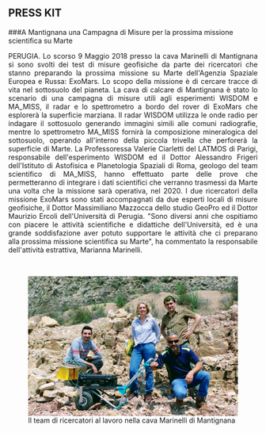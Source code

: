 ## PRESS KIT 
###A Mantignana una Campagna di Misure per la prossima missione scientifica su Marte


<p align="justify">
PERUGIA. Lo scorso 9 Maggio 2018 presso la cava Marinelli di Mantignana si sono svolti dei test di misure geofisiche da parte 
dei ricercatori che stanno preparando la prossima missione su Marte dell'Agenzia Spaziale Europea e Russa: ExoMars. Lo scopo 
della missione è di cercare tracce di vita nel sottosuolo del pianeta.
La cava di calcare di Mantignana è stato lo scenario di una campagna di misure utili agli esperimenti WISDOM e MA_MISS, 
il radar e lo spettrometro a bordo del rover di ExoMars che esplorerà la superficie marziana.  Il radar WISDOM utilizza le onde 
radio per indagare il sottosuolo generando immagini simili alle comuni radiografie, mentre lo spettrometro MA_MISS fornirà 
la composizione mineralogica del sottosuolo, operando all'interno della piccola trivella che perforerà la superficie di Marte.
La Professoressa Valerie Ciarletti del LATMOS di Parigi, responsabile dell'esperimento WISDOM ed il Dottor Alessandro Frigeri dell'Istituto di
Astofisica e Planetologia Spaziali di Roma, geologo del team scientifico di MA_MISS, hanno effettuato parte delle prove che 
permetteranno di integrare i dati scientifici che verranno trasmessi da Marte una volta che la missione sarà operativa, nel 2020.
I due ricercatori della missione ExoMars sono stati accompagnati da due esperti locali di misure geofisiche, il Dottor Massimiliano Mazzocca 
dello studio GeoPro ed il Dottor Maurizio Ercoli dell'Università di Perugia.
"Sono diversi anni che ospitiamo con piacere le attività scientifiche e didattiche dell'Università, ed è una grande 
soddisfazione aver potuto supportare le attività che ci preparano alla prossima missione scientifica su Marte", ha commentato la 
responsabile dell'attività estrattiva, Marianna Marinelli.
</p>  
  
<br/>
<figure>
<img align="left" width="600" src="P1100011.JPG">
<figcaption>Il team di ricercatori al lavoro nella cava Marinelli di Mantignana</figcaption>
</figure>

  

